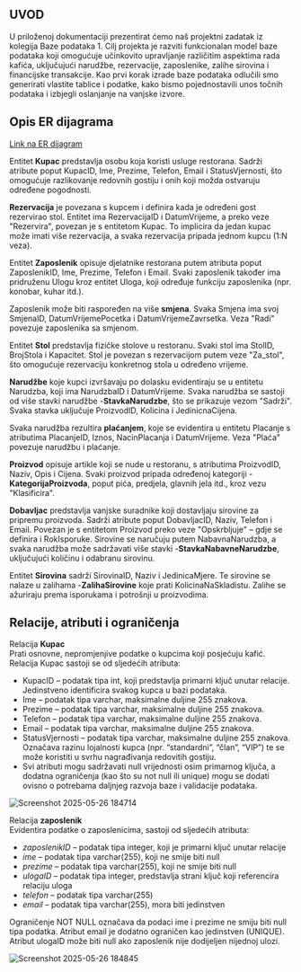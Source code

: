 ## UVOD

U priloženoj dokumentaciji prezentirat ćemo naš projektni zadatak iz kolegija Baze podataka 1. Cilj projekta je razviti funkcionalan model baze podataka koji omogućuje učinkovito upravljanje različitim aspektima rada kafića, uključujući narudžbe, rezervacije, zaposlenike, zalihe sirovina i financijske transakcije. 
Kao prvi korak izrade baze podataka odlučili smo generirati vlastite tablice i podatke, kako bismo pojednostavili unos točnih podataka i izbjegli oslanjanje na vanjske izvore.
## Opis ER dijagrama

[Link na ER dijagram](https://lucid.app/lucidchart/7e3ca596-78ec-4f8d-9e66-618cb6cf1f40/edit?viewport_loc=-2689%2C-743%2C4235%2C1887%2C0_0&invitationId=inv_76bfcfcb-73cd-451d-8128-f57a1b90cb83)

Entitet **Kupac** predstavlja osobu koja koristi usluge restorana. Sadrži atribute poput KupacID, Ime, Prezime, Telefon, Email i StatusVjernosti, što omogućuje razlikovanje redovnih gostiju i onih koji možda ostvaruju određene pogodnosti.

**Rezervacija** je povezana s kupcem i definira kada je određeni gost rezervirao stol. Entitet ima RezervacijaID i DatumVrijeme, a preko veze "Rezervira", povezan je s entitetom Kupac. To implicira da jedan kupac može imati više rezervacija, a svaka rezervacija pripada jednom kupcu (1:N veza).

Entitet **Zaposlenik** opisuje djelatnike restorana putem atributa poput ZaposlenikID, Ime, Prezime, Telefon i Email. Svaki zaposlenik također ima pridruženu Ulogu kroz entitet Uloga, koji određuje funkciju zaposlenika (npr. konobar, kuhar itd.).

Zaposlenik može biti raspoređen na više **smjena**. Svaka Smjena ima svoj SmjenaID, DatumVrijemePocetka i DatumVrijemeZavrsetka. Veza "Radi" povezuje zaposlenika sa smjenom.

Entitet **Stol** predstavlja fizičke stolove u restoranu. Svaki stol ima StolID, BrojStola i Kapacitet. Stol je povezan s rezervacijom putem veze "Za_stol", što omogućuje rezervaciju konkretnog stola u određeno vrijeme.

**Narudžbe** koje kupci izvršavaju po dolasku evidentiraju se u entitetu Narudzba, koji ima NarudzbaID i DatumVrijeme. Svaka narudžba se sastoji od više stavki narudžbe -**StavkaNarudzbe**, što se prikazuje vezom "Sadrži". Svaka stavka uključuje ProizvodID, Kolicina i JedinicnaCijena.

Svaka narudžba rezultira **plaćanjem**, koje se evidentira u entitetu Placanje s atributima PlacanjeID, Iznos, NacinPlacanja i DatumVrijeme. Veza "Plaća" povezuje narudžbu i plaćanje.

**Proizvod** opisuje artikle koji se nude u restoranu, s atributima ProizvodID, Naziv, Opis i Cijena. Svaki proizvod pripada određenoj kategoriji -**KategorijaProizvoda**, poput pića, predjela, glavnih jela itd., kroz vezu "Klasificira".

**Dobavljac** predstavlja vanjske suradnike koji dostavljaju sirovine za pripremu proizvoda. Sadrži atribute poput DobavljacID, Naziv, Telefon i Email. Povezan je s entitetom Proizvod preko veze "Opskrbljuje" – gdje se definira i RokIsporuke. Sirovine se naručuju putem NabavnaNarudzba, a svaka narudžba može sadržavati više stavki -**StavkaNabavneNarudzbe**, uključujući količinu i odabranu sirovinu.

Entitet **Sirovina** sadrži SirovinaID, Naziv i JedinicaMjere. Te sirovine se nalaze u zalihama -**ZalihaSirovine** koje prati KolicinaNaSkladistu. Zalihe se ažuriraju prema isporukama i potrošnji u proizvodima.

## Relacije, atributi i ograničenja


Relacija **Kupac**\
Prati osnovne, nepromjenjive podatke o kupcima koji posjećuju kafić. Relacija Kupac sastoji se od sljedećih atributa:

- KupacID – podatak tipa int, koji predstavlja primarni ključ unutar relacije. Jedinstveno identificira svakog kupca u bazi podataka.
- Ime – podatak tipa varchar, maksimalne duljine 255 znakova. 
- Prezime – podatak tipa varchar, maksimalne duljine 255 znakova. 
- Telefon – podatak tipa varchar, maksimalne duljine 255 znakova. 
- Email – podatak tipa varchar, maksimalne duljine 255 znakova. 
- StatusVjernosti – podatak tipa varchar, maksimalne duljine 255 znakova. Označava razinu lojalnosti kupca (npr. “standardni”, “član”, “VIP”) te se može koristiti u svrhu nagrađivanja redovitih gostiju.
- Svi atributi mogu sadržavati null vrijednosti osim primarnog ključa, a dodatna ograničenja (kao što su not null ili unique) mogu se dodati ovisno o potrebama daljnjeg razvoja baze i validacije podataka.

![Screenshot 2025-05-26 184714](https://github.com/user-attachments/assets/086bf875-16fa-44cc-a705-26f5cb7b3344)


Relacija **zaposlenik**\
Evidentira podatke o zaposlenicima, sastoji od sljedećih atributa:

- *zaposlenikID* – podatak tipa integer, koji je primarni ključ unutar relacije
- *ime* – podatak tipa varchar(255), koji ne smije biti null
- *prezime* – podatak tipa varchar(255), koji ne smije biti null
- *ulogaID* – podatak tipa integer, predstavlja strani ključ koji referencira relaciju uloga
- *telefon* – podatak tipa varchar(255)
- *email* – podatak tipa varchar(255), mora biti jedinstven

Ograničenje NOT NULL označava da podaci ime i prezime ne smiju biti null tipa podatka. Atribut email je dodatno ograničen kao jedinstven (UNIQUE). Atribut ulogaID može biti null ako zaposlenik nije dodijeljen nijednoj ulozi.

![Screenshot 2025-05-26 184845](https://github.com/user-attachments/assets/4444456b-e53f-4486-9b9d-53b162e5e36b)




